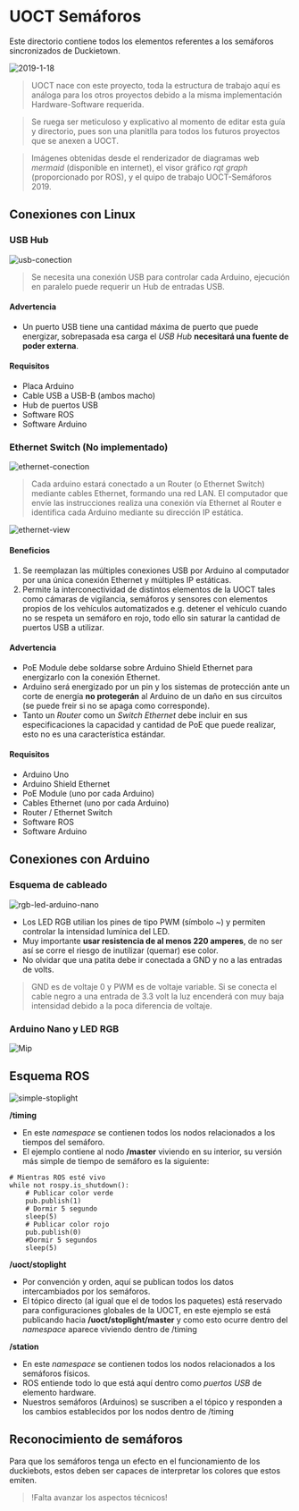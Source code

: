 # UOCT Semáforos

Este directorio contiene todos los elementos referentes a los semáforos sincronizados de Duckietown.

![2019-1-18](https://raw.githubusercontent.com/tomvillegasm/duckietown-uoct/master/img/uoct-stoplight/2019-1-18.jpg)

> UOCT nace con este proyecto, toda la estructura de trabajo aquí es análoga para los otros proyectos debido a la misma implementación Hardware-Software requerida.

> Se ruega ser meticuloso y explicativo al momento de editar esta guía y directorio, pues son una planitlla para todos los futuros proyectos que se anexen a UOCT.

> Imágenes obtenidas desde el renderizador de diagramas web _mermaid_ (disponible en internet), el visor gráfico _rqt graph_ (proporcionado por ROS), y el quipo de trabajo UOCT-Semáforos 2019.

## Conexiones con Linux

### USB Hub

![usb-conection](https://raw.githubusercontent.com/tomvillegasm/duckietown-uoct/master/img/usb-conection.png)

>Se necesita una conexión USB para controlar cada Arduino, ejecución en paralelo puede requerir un Hub de entradas USB.

#### Advertencia
* Un puerto USB tiene una cantidad máxima de puerto que puede energizar, sobrepasada esa carga el _USB Hub_ **necesitará una fuente de poder externa**.


#### Requisitos

* Placa Arduino
* Cable USB a USB-B (ambos macho)
* Hub de puertos USB
* Software ROS
* Software Arduino

### Ethernet Switch (No implementado)

![ethernet-conection](https://raw.githubusercontent.com/tomvillegasm/duckietown-uoct/master/img/ethernet-conection.png)

>Cada arduino estará conectado a un Router (o Ethernet Switch) mediante cables Ethernet, formando una red LAN. El computador que envíe las instrucciones realiza una conexión vía Ethernet al Router e identifica cada Arduino mediante su dirección IP estática.

![ethernet-view](https://raw.githubusercontent.com/tomvillegasm/duckietown-uoct/master/img/ethernet-view.png)

#### Beneficios
1. Se reemplazan las múltiples conexiones USB por Arduino al computador por una única conexión Ethernet y múltiples IP estáticas.
2. Permite la interconectividad de distintos elementos de la UOCT tales como cámaras de vigilancia, semáforos y sensores con elementos propios de los vehículos automatizados e.g. detener el vehículo cuando no se respeta un semáforo en rojo, todo ello sin saturar la cantidad de puertos USB a utilizar.

#### Advertencia

* PoE Module debe soldarse sobre Arduino Shield Ethernet para energizarlo con la conexión Ethernet.
* Arduino será energizado por un pin y los sistemas de protección ante un corte de energía **no protegerán** al Arduino de un daño en sus circuitos (se puede freir si no se apaga como corresponde).
* Tanto un _Router_ como un _Switch Ethernet_ debe incluir en sus especificaciones la capacidad y cantidad de PoE que puede realizar, esto no es una característica estándar.

#### Requisitos

* Arduino Uno
* Arduino Shield Ethernet
* PoE Module (uno por cada Arduino)
* Cables Ethernet (uno por cada Arduino)
* Router / Ethernet Switch
* Software ROS
* Software Arduino

## Conexiones con Arduino

### Esquema de cableado
![rgb-led-arduino-nano](https://raw.githubusercontent.com/tomvillegasm/duckietown-uoct/master/img/rgb-led-arduino-nano.png)

* Los LED RGB utilian los pines de tipo PWM (símbolo ~) y permiten controlar la intensidad lumínica del LED.
* Muy importante **usar resistencia de al menos 220 amperes**, de no ser así se corre el riesgo de inutilizar (quemar) ese color.
* No olvidar que una patita debe ir conectada a GND y no a las entradas de volts.
> GND es de voltaje 0 y PWM es de voltaje variable. Si se conecta el cable negro a una entrada de 3.3 volt la luz encenderá con muy baja intensidad debido a la poca diferencia de voltaje.


### Arduino Nano y LED RGB
![Mip](https://raw.githubusercontent.com/tomvillegasm/duckietown-uoct/master/img/red-green-led.gif)

## Esquema ROS

![simple-stoplight](https://raw.githubusercontent.com/tomvillegasm/duckietown-uoct/master/img/simple-stoplight.png)

**/timing**
* En este _namespace_ se contienen todos los nodos relacionados a los tiempos del semáforo.
* El ejemplo contiene al nodo **/master** viviendo en su interior, su versión más simple de tiempo de semáforo es la siguiente:
```
# Mientras ROS esté vivo
while not rospy.is_shutdown():
    # Publicar color verde
    pub.publish(1)
    # Dormir 5 segundo
    sleep(5)
    # Publicar color rojo
    pub.publish(0)
    #Dormir 5 segundos
    sleep(5)
```

**/uoct/stoplight**
* Por convención y orden, aquí se publican todos los datos intercambiados por los semáforos.
* El tópico directo (al igual que el de todos los paquetes) está reservado para configuraciones globales de la UOCT, en este ejemplo se está publicando hacia **/uoct/stoplight/master** y como esto ocurre dentro del _namespace_ aparece viviendo dentro de /timing

**/station**
* En este _namespace_ se contienen todos los nodos relacionados a los semáforos físicos.
* ROS entiende todo lo que está aquí dentro como _puertos USB_ de elemento hardware.
* Nuestros semáforos (Arduinos) se suscriben a el tópico y responden a los cambios establecidos por los nodos dentro de /timing

## Reconocimiento de semáforos

Para que los semáforos tenga un efecto en el funcionamiento de los duckiebots, estos deben ser capaces de interpretar los colores que estos emiten.

> !Falta avanzar los aspectos técnicos!
